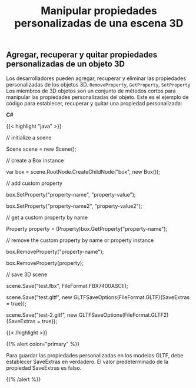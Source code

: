 ﻿---
title: Manipular propiedades personalizadas de una escena 3D
type: docs
weight: 80
url: /es/net/manipulate-custom-properties-of-a-3d-scene/
description: Los desarrolladores pueden agregar, recuperar y eliminar las propiedades personalizadas de los objetos 3D. RemoveProperty, GetProperty, SetProperty Los miembros de 3D objetos son un conjunto de métodos cortos para manipular las propiedades personalizadas del objeto.
---
## **Agregar, recuperar y quitar propiedades personalizadas de un objeto 3D**
Los desarrolladores pueden agregar, recuperar y eliminar las propiedades personalizadas de los objetos 3D. `RemoveProperty`, `GetProperty`, `SetProperty` Los miembros de 3D objetos son un conjunto de métodos cortos para manipular las propiedades personalizadas del objeto. Este es el ejemplo de código para establecer, recuperar y quitar una propiedad personalizada:

**C#**

{{< highlight "java" >}}

 // initialize a scene 

Scene scene = new Scene();

// create a Box instance

var box = scene.RootNode.CreateChildNode("box", new Box());

// add custom property

box.SetProperty("property-name", "property-value");

box.SetProperty("property-name2", "property-value2");

// get a custom property by name

Property property = (Property)box.GetProperty("property-name");

// remove the custom property by name or property instance

box.RemoveProperty("property-name");

box.RemoveProperty(property);

// save 3D scene

scene.Save("test.fbx", FileFormat.FBX7400ASCII);

scene.Save("test.gltf", new GLTFSaveOptions(FileFormat.GLTF){SaveExtras = true});

scene.Save("test-2.gltf", new GLTFSaveOptions(FileFormat.GLTF2){SaveExtras = true});

{{< /highlight >}}

{{% alert color="primary" %}} 

Para guardar las propiedades personalizadas en los modelos GLTF, debe establecer SaveExtras en verdadero. El valor predeterminado de la propiedad SaveExtras es falso.

{{% /alert %}}
